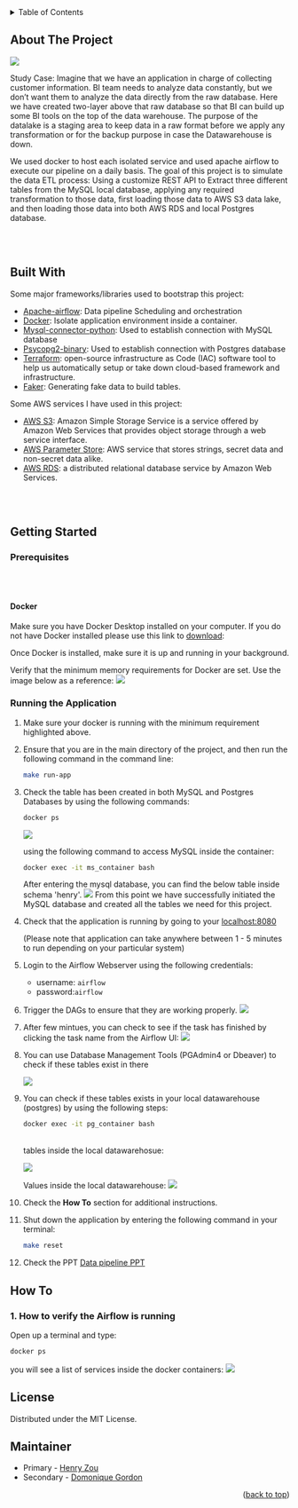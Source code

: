 <!-- TABLE OF CONTENTS -->
<details>
  <summary>Table of Contents</summary>
  <ol>
    <li>
      <a href="#about-the-project">About The Project</a>
      <ul>
        <li><a href="#built-with">Built With</a></li>
      </ul>
    </li>
    <li>
      <a href="#getting-started">Getting Started</a>
      <ul>
        <li><a href="#prerequisites">Prerequisites</a></li>
        <li><a href="#Running-the-Application">Runing the Application</a></li>
      </ul>
    </li>
    <li><a href="#usage">Usage</a></li>
    <li><a href="#how-to">How To</a></li>
    <li><a href="#license">License</a></li>
    <li><a href="#Maintainer">Maintainer</a></li>
  </ol>
</details>



<!-- About The Project -->
## About The Project
![](images/project_diagram.png)

Study Case:
Imagine that we have an application in charge of collecting customer information. BI team needs to analyze data constantly, but we don’t want them to analyze the data directly from the raw database. Here we have created two-layer above that raw database so that BI can build up some BI tools on the top of the data warehouse. The purpose of the datalake is a staging area to keep data in a raw format before we apply any transformation or for the backup purpose in case the Datawarehouse is down. 

We used docker to host each isolated service and used apache airflow to execute our pipeline on a daily basis. 
The goal of this project is to simulate the data ETL process: Using a customize REST API to Extract three different tables from the MySQL local database, applying any required transformation to those data, first loading those data to AWS S3 data lake, and then loading those data into both AWS RDS and local Postgres database. 

<br>
<br>

## Built With
Some major frameworks/libraries used to bootstrap this project:
* [Apache-airflow](https://github.com/apache/airflow): Data pipeline Scheduling and orchestration
* [Docker](https://docs.docker.com/): Isolate application environment inside a container. 
* [Mysql-connector-python](https://dev.mysql.com/doc/connector-python/en/): Used to establish connection with MySQL database
* [Psycopg2-binary](https://pypi.org/project/psycopg2-binary/): Used to establish connection with Postgres database
* [Terraform](https://www.terraform.io/intro): open-source infrastructure as Code (IAC) software tool to help us automatically setup or take down cloud-based framework and infrastructure. 
* [Faker](https://faker.readthedocs.io/en/master/): Generating fake data to build tables.

Some AWS services I have used in this project:
* [AWS S3](https://aws.amazon.com/s3/):
Amazon Simple Storage Service is a service offered by Amazon Web Services that provides object storage through a web service interface.
* [AWS Parameter Store](https://docs.aws.amazon.com/systems-manager/latest/userguide/systems-manager-parameter-store.html): AWS service that stores strings, secret data and non-secret data alike.
* [AWS RDS](https://aws.amazon.com/rds/): a distributed relational database service by Amazon Web Services.

<br>
<br>

<!-- GETTING STARTED -->
## Getting Started

### Prerequisites
<br>
<br>

#### Docker
Make sure you have Docker Desktop installed on your computer. If you do not have Docker installed please use this link to [download](https://www.docker.com/products/docker-desktop):

Once Docker is installed, make sure it is up and running in your background.

Verify that the minimum memory requirements for Docker are set. Use the image below as a reference:
![](images/Docker_memory.png)


### Running the Application
1. Make sure your docker is running with the minimum requirement highlighted above. 

2. Ensure that you are in the main directory of the project, and then run the following command in the command line:
    ```bash
    make run-app
    ```

3. Check the table has been created in both MySQL and Postgres Databases by using the following commands:

    ```bash
    docker ps
    ```

    ![](images/docker_ps.png)

    using the following command to access MySQL inside the container:
    ```bash
    docker exec -it ms_container bash
    ```

    After entering the mysql database, you can find the below table inside schema 'henry'. 
    ![](images/inside_MySQL.png)
    From this point we have successfully initiated the MySQL database and created all the tables we need for this project.

4. Check that the application is running by going to your [localhost:8080](http://localhost:8080/)

    (Please note that application can take anywhere between 1 - 5 minutes to run depending on your particular system)


5. Login to the Airflow Webserver using the following credentials:
   - username: `airflow` 
   - password:`airflow`

6. Trigger the DAGs to ensure that they are working properly. 
![](images/trigger2.png)

7. After few mintues, you can check to see if the task has finished by clicking the task name from the Airflow UI:
![](images/Airflow_finished.png)

8. You can use Database Management Tools (PGAdmin4 or Dbeaver) to check if these tables exist in there

    ![](images/inside_rds_customer.png)

9. You can check if these tables exists in your local datawarehouse (postgres) by using the following steps:

    ```bash
    docker exec -it pg_container bash
    ```
    <br>
    tables inside the local datawarehosue:

    ![](images/inside_localwarehouse_pgsl.png)

    Values inside the local datawarehouse:
    ![](images/tablecustomer_pgsl.png)


10. Check the **How To** section for additional instructions.

11. Shut down the application by entering the following command in your terminal:<br>
    ```bash
    make reset
    ```

12. Check the PPT
[Data pipeline PPT](https://data-pipeline-public-s3.s3.us-west-2.amazonaws.com/presentation/DataPipelinePresentation.pdf)


<!-- How To -->
## How To

### 1. How to verify the Airflow is running

Open up a terminal and type:
```bash
docker ps
```
you will see a list of services inside the docker containers:
![](images/docker_ps.png)






<!-- LICENSE -->
## License
Distributed under the MIT License.

<!-- Maintainer -->
## Maintainer
- Primary - [Henry Zou](https://github.com/henryzzz093) 
- Secondary - [Domonique Gordon](https://github.com/DomoniqueGordon)
<p align = "right">(<a href = "#top">back to top</a>)</p> 


